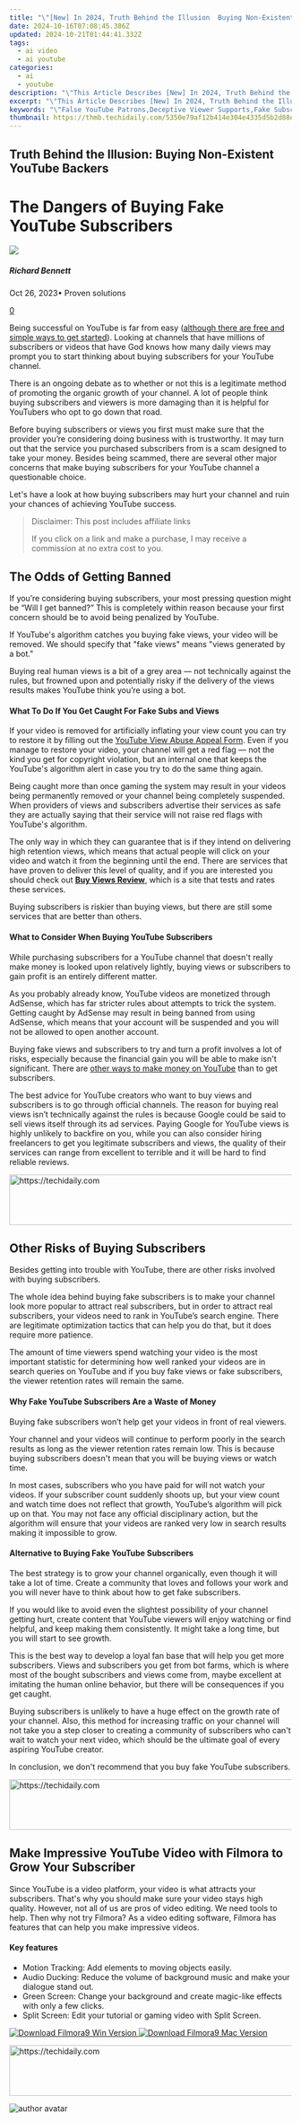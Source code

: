 ```yaml
---
title: "\"[New] In 2024, Truth Behind the Illusion  Buying Non-Existent YouTube Backers\""
date: 2024-10-16T07:08:45.386Z
updated: 2024-10-21T01:44:41.332Z
tags:
  - ai video
  - ai youtube
categories:
  - ai
  - youtube
description: "\"This Article Describes [New] In 2024, Truth Behind the Illusion: Buying Non-Existent YouTube Backers\""
excerpt: "\"This Article Describes [New] In 2024, Truth Behind the Illusion: Buying Non-Existent YouTube Backers\""
keywords: "\"False YouTube Patrons,Deceptive Viewer Supports,Fake Subscriber Tactics,Unreal Viewership Boosts,Illusionist Strategies,Non-Existent Supporters,Buying Backer Mirage\""
thumbnail: https://thmb.techidaily.com/5350e79af12b414e304e4335d5b2d88e62b5e0973ecd1f3c8cd4da92e1845552.jpeg
---
```


## Truth Behind the Illusion: Buying Non-Existent YouTube Backers

# The Dangers of Buying Fake YouTube Subscribers

![](https://images.wondershare.com/filmora/article-images/richard-bennett.jpg)

##### Richard Bennett

 Oct 26, 2023• Proven solutions

[0](#commentsBoxSeoTemplate)

Being successful on YouTube is far from easy ([although there are free and simple ways to get started](https://tools.techidaily.com/wondershare/filmora/download/)). Looking at channels that have millions of subscribers or videos that have God knows how many daily views may prompt you to start thinking about buying subscribers for your YouTube channel.

There is an ongoing debate as to whether or not this is a legitimate method of promoting the organic growth of your channel. A lot of people think buying subscribers and viewers is more damaging than it is helpful for YouTubers who opt to go down that road.

Before buying subscribers or views you first must make sure that the provider you’re considering doing business with is trustworthy. It may turn out that the service you purchased subscribers from is a scam designed to take your money. Besides being scammed, there are several other major concerns that make buying subscribers for your YouTube channel a questionable choice.

Let's have a look at how buying subscribers may hurt your channel and ruin your chances of achieving YouTube success.

>  Disclaimer: This post includes affiliate links
>
>  If you click on a link and make a purchase, I may receive a commission at no extra cost to you.
>

## The Odds of Getting Banned

If you’re considering buying subscribers, your most pressing question might be “Will I get banned?” This is completely within reason because your first concern should be to avoid being penalized by YouTube.

If YouTube's algorithm catches you buying fake views, your video will be removed. We should specify that "fake views" means "views generated by a bot."

Buying real human views is a bit of a grey area — not technically against the rules, but frowned upon and potentially risky if the delivery of the views results makes YouTube think you’re using a bot.

#### What To Do If You Get Caught For Fake Subs and Views

If your video is removed for artificially inflating your view count you can try to restore it by filling out the [YouTube View Abuse Appeal Form](https://support.google.com/youtube/answer/2802168?hl=en). Even if you manage to restore your video, your channel will get a red flag — not the kind you get for copyright violation, but an internal one that keeps the YouTube's algorithm alert in case you try to do the same thing again.

Being caught more than once gaming the system may result in your videos being permanently removed or your channel being completely suspended. When providers of views and subscribers advertise their services as safe they are actually saying that their service will not raise red flags with YouTube's algorithm.

The only way in which they can guarantee that is if they intend on delivering high retention views, which means that actual people will click on your video and watch it from the beginning until the end. There are services that have proven to deliver this level of quality, and if you are interested you should check out [**Buy Views Review**](http://buyviewsreview.com/), which is a site that tests and rates these services.

Buying subscribers is riskier than buying views, but there are still some services that are better than others.

#### What to Consider When Buying YouTube Subscribers

While purchasing subscribers for a YouTube channel that doesn't really make money is looked upon relatively lightly, buying views or subscribers to gain profit is an entirely different matter.

As you probably already know, YouTube videos are monetized through AdSense, which has far stricter rules about attempts to trick the system. Getting caught by AdSense may result in being banned from using AdSense, which means that your account will be suspended and you will not be allowed to open another account.

Buying fake views and subscribers to try and turn a profit involves a lot of risks, especially because the financial gain you will be able to make isn't significant. There are [other ways to make money on YouTube](https://tools.techidaily.com/wondershare/filmora/download/) than to get subscribers.

The best advice for YouTube creators who want to buy views and subscribers is to go through official channels. The reason for buying real views isn’t technically against the rules is because Google could be said to sell views itself through its ad services. Paying Google for YouTube views is highly unlikely to backfire on you, while you can also consider hiring freelancers to get you legitimate subscribers and views, the quality of their services can range from excellent to terrible and it will be hard to find reliable reviews.

<!-- affiliate ads begin -->
<a href="https://appsumo.8odi.net/c/5597632/2132162/7443" target="_top" id="2132162">
  <img src="//a.impactradius-go.com/display-ad/7443-2132162" border="0" alt="https://techidaily.com" width="728" height="90"/>
</a>
<img height="0" width="0" src="https://appsumo.8odi.net/i/5597632/2132162/7443" style="position:absolute;visibility:hidden;" border="0" />
<!-- affiliate ads end -->

## Other Risks of Buying Subscribers

Besides getting into trouble with YouTube, there are other risks involved with buying subscribers.

The whole idea behind buying fake subscribers is to make your channel look more popular to attract real subscribers, but in order to attract real subscribers, your videos need to rank in YouTube’s search engine. There are legitimate optimization tactics that can help you do that, but it does require more patience.

The amount of time viewers spend watching your video is the most important statistic for determining how well ranked your videos are in search queries on YouTube and if you buy fake views or fake subscribers, the viewer retention rates will remain the same.

#### Why Fake YouTube Subscribers Are a Waste of Money

Buying fake subscribers won’t help get your videos in front of real viewers.

Your channel and your videos will continue to perform poorly in the search results as long as the viewer retention rates remain low. This is because buying subscribers doesn't mean that you will be buying views or watch time.

In most cases, subscribers who you have paid for will not watch your videos. If your subscriber count suddenly shoots up, but your view count and watch time does not reflect that growth, YouTube’s algorithm will pick up on that. You may not face any official disciplinary action, but the algorithm will ensure that your videos are ranked very low in search results making it impossible to grow.

#### Alternative to Buying Fake YouTube Subscribers

The best strategy is to grow your channel organically, even though it will take a lot of time. Create a community that loves and follows your work and you will never have to think about how to get fake subscribers.

If you would like to avoid even the slightest possibility of your channel getting hurt, create content that YouTube viewers will enjoy watching or find helpful, and keep making them consistently. It might take a long time, but you will start to see growth.

This is the best way to develop a loyal fan base that will help you get more subscribers. Views and subscribers you get from bot farms, which is where most of the bought subscribers and views come from, maybe excellent at imitating the human online behavior, but there will be consequences if you get caught.

Buying subscribers is unlikely to have a huge effect on the growth rate of your channel. Also, this method for increasing traffic on your channel will not take you a step closer to creating a community of subscribers who can't wait to watch your next video, which should be the ultimate goal of every aspiring YouTube creator.

In conclusion, we don't recommend that you buy fake YouTube subscribers.

<!-- affiliate ads begin -->
<a href="https://appsumo.8odi.net/c/5597632/2082539/7443" target="_top" id="2082539">
  <img src="//a.impactradius-go.com/display-ad/7443-2082539" border="0" alt="https://techidaily.com" width="728" height="90"/>
</a>
<img height="0" width="0" src="https://appsumo.8odi.net/i/5597632/2082539/7443" style="position:absolute;visibility:hidden;" border="0" />
<!-- affiliate ads end -->

## Make Impressive YouTube Video with Filmora to Grow Your Subscriber

Since YouTube is a video platform, your video is what attracts your subscribers. That's why you should make sure your video stays high quality. However, not all of us are pros of video editing. We need tools to help. Then why not try Filmora? As a video editing software, Filmora has features that can help you make impressive videos.

#### Key features

* Motion Tracking: Add elements to moving objects easily.
* Audio Ducking: Reduce the volume of background music and make your dialogue stand out.
* Green Screen: Change your background and create magic-like effects with only a few clicks.
* Split Screen: Edit your tutorial or gaming video with Split Screen.

[![Download Filmora9 Win Version](https://images.wondershare.com/filmora/guide/download-btn-win.jpg) ](https://tools.techidaily.com/wondershare/filmora/download/) [![Download Filmora9 Mac Version](https://images.wondershare.com/filmora/guide/download-btn-mac.jpg) ](https://tools.techidaily.com/wondershare/filmora/download/)

<!-- affiliate ads begin -->
<a href="https://aligracehair.sjv.io/c/5597632/1972698/19272" target="_top" id="1972698">
  <img src="//a.impactradius-go.com/display-ad/19272-1972698" border="0" alt="https://techidaily.com" width="728" height="90"/>
</a>
<img height="0" width="0" src="https://aligracehair.sjv.io/i/5597632/1972698/19272" style="position:absolute;visibility:hidden;" border="0" />
<!-- affiliate ads end -->

![author avatar](https://images.wondershare.com/filmora/article-images/richard-bennett.jpg)

<!-- affiliate ads begin -->
<span id="1975503">
					<video width="128" height="480" style="cursor:pointer"
           poster="//a.impactradius-go.com/display-clicktoplayimage/1975503.png"
           onclick="if(!this.playClicked){this.play();this.setAttribute('controls',true);this.playClicked=true;}">
	   <source src="//a.impactradius-go.com/display-ad/22993-1975503">
	   <img src="//a.impactradius-go.com/display-clicktoplayimage/1975503.png" style="border: none; height: 100%; width: 100%; object-fit: contain">
	</video>
	<div style="width:80px;text-align:center"><a href="javascript:window.open(decodeURIComponent('https%3A%2F%2Fhomestyler.sjv.io%2Fc%2F5597632%2F1975503%2F22993'), '_blank');void(0);">Click here</a></div>
</span>
<img height="0" width="0" src="https://imp.pxf.io/i/5597632/1975503/22993" style="position:absolute;visibility:hidden;" border="0" />
<!-- affiliate ads end -->

Richard Bennett

Richard Bennett is a writer and a lover of all things video.

Follow @Richard Bennett

<ins class="adsbygoogle"
     style="display:block"
     data-ad-format="autorelaxed"
     data-ad-client="ca-pub-7571918770474297"
     data-ad-slot="1223367746"></ins>

<ins class="adsbygoogle"
     style="display:block"
     data-ad-client="ca-pub-7571918770474297"
     data-ad-slot="8358498916"
     data-ad-format="auto"
     data-full-width-responsive="true"></ins>

<span class="atpl-alsoreadstyle">Also read:</span>
<div><ul>
<li><a href="https://tiktok-videos.techidaily.com/new-2024-approved-elevate-to-a-custom-hashtag-mastery-on-tiktok/"><u>[New] 2024 Approved Elevate to a Custom Hashtag Mastery on TikTok</u></a></li>
<li><a href="https://some-techniques.techidaily.com/new-image-illumination-incor-writings-on-visual-canvases-online/"><u>[New] Image Illumination Incor Writings on Visual Canvases Online</u></a></li>
<li><a href="https://youtube-data.techidaily.com/ncorporating-brand-identity-adding-logos-to-youtube-videos-for-2024/"><u>[New] Incorporating Brand Identity Adding Logos to YouTube Videos for 2024</u></a></li>
<li><a href="https://youtube-web.techidaily.com/ed-in-2024-20-best-youtube-thumbnail-fonts-to-make-your-video-stunning/"><u>[Updated] In 2024, 20 Best YouTube Thumbnail Fonts to Make Your Video Stunning</u></a></li>
<li><a href="https://youtube-web.techidaily.com/ed-in-2024-optimal-tag-selection-elevate-your-videos-online-presence/"><u>[Updated] In 2024, Optimal Tag Selection Elevate Your Video's Online Presence</u></a></li>
<li><a href="https://youtube-web.techidaily.com/ed-in-2024-the-complete-guide-to-home-film-production-starting-with-youtube/"><u>[Updated] In 2024, The Complete Guide to Home Film Production, Starting with YouTube</u></a></li>
<li><a href="https://instagram-video-files.techidaily.com/updated-perfect-your-instagram-vocal-presence-quickly-for-2024/"><u>[Updated] Perfect Your Instagram Vocal Presence Quickly for 2024</u></a></li>
<li><a href="https://youtube-web.techidaily.com/approved-deciphering-the-innovative-world-of-youtube-studio/"><u>2024 Approved Deciphering the Innovative World of YouTube Studio</u></a></li>
<li><a href="https://youtube-web.techidaily.com/approved-mastering-youtube-streams-with-simple-obs-guide/"><u>2024 Approved Mastering YouTube Streams with Simple OBS Guide</u></a></li>
<li><a href="https://fox-direct.techidaily.com/2024-approved-techniques-for-incremental-volume-reduction-in-pro-video-editing/"><u>2024 Approved Techniques for Incremental Volume Reduction in Pro Video Editing</u></a></li>
<li><a href="https://youtube-web.techidaily.com/approved-unlock-youtube-visuals-for-no-charge-best-free-downloader-guide/"><u>2024 Approved Unlock YouTube Visuals for No Charge Best Free Downloader Guide</u></a></li>
<li><a href="https://fox-that.techidaily.com/discover-the-main-reasons-for-slow-wi-fi-on-your-cell-phone-a-comprehensive-guide/"><u>Discover the Main Reasons for Slow Wi-Fi on Your Cell Phone – A Comprehensive Guide</u></a></li>
<li><a href="https://ios-unlock.techidaily.com/how-to-unlock-stolen-iphone-14-pro-max-in-different-conditionsin-by-drfone-ios/"><u>How To Unlock Stolen iPhone 14 Pro Max In Different Conditionsin</u></a></li>
<li><a href="https://youtube-web.techidaily.com/24-mapping-social-interest-to-video-idea-generation-with-google/"><u>In 2024, Mapping Social Interest to Video Idea Generation with Google</u></a></li>
<li><a href="https://youtube-web.techidaily.com/creen-many-screens-the-art-of-parallel-viewing/"><u>One Screen, Many Screens The Art of Parallel Viewing</u></a></li>
<li><a href="https://program-issues.techidaily.com/resolving-the-frozen-conflict-fixing-cold-war-game-crashes-on-pc-and-consoles/"><u>Resolving the Frozen Conflict: Fixing 'Cold War' Game Crashes on PC and Consoles</u></a></li>
<li><a href="https://win-answers.techidaily.com/stop-state-of-decay-2-from-freezing-2024s-comprehensive-solutions-for-gamers/"><u>Stop State of Decay 2 From Freezing: 2024'S Comprehensive Solutions for Gamers</u></a></li>
<li><a href="https://youtube-web.techidaily.com/ate-guide-to-free-and-premium-short-video-clips/"><u>Ultimate Guide to Free & Premium Short Video Clips</u></a></li>
<li><a href="https://tech-hub.techidaily.com/understanding-on-device-artificeal-intelligence-mechanics-and-applications/"><u>Understanding On-Device Artificeal Intelligence: Mechanics & Applications</u></a></li>
</ul></div>

